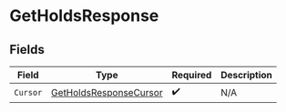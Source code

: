 # GetHoldsResponse


## Fields

| Field                                                                       | Type                                                                        | Required                                                                    | Description                                                                 |
| --------------------------------------------------------------------------- | --------------------------------------------------------------------------- | --------------------------------------------------------------------------- | --------------------------------------------------------------------------- |
| `Cursor`                                                                    | [GetHoldsResponseCursor](../../Models/Components/GetHoldsResponseCursor.md) | :heavy_check_mark:                                                          | N/A                                                                         |